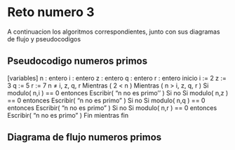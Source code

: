 Reto numero 3
=============

A continuacion los algoritmos correspondientes, junto con sus diagramas de flujo y pseudocodigos

Pseudocodigo numeros primos
-------------

[variables]
n : entero
i : entero
z : entero
q : entero
r : entero
inicio
  i := 2
  z := 3
  q := 5
  r := 7
  n ≠ i, z, q, r
  Mientras ( 2 < n )
  Mientras ( n > i, z, q, r )
    Si modulo( n,i ) == 0 entonces
      Escribir( “n no es primo’’ )
    Si no
      Si modulo( n,z ) == 0 entonces
      Escribir( “n no es primo” )
    Si no
      Si modulo( n,q ) == 0 entonces
      Escribir( “n no es primo” )
    Si no
      Si modulo( n,r ) == 0 entonces
      Escribir( “n no es primo” )
 Fin mientras
fin


Diagrama de flujo numeros primos
-------------
